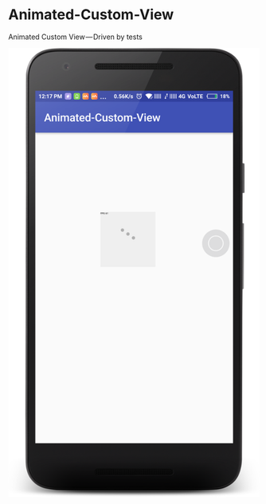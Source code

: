 # Animated-Custom-View
Animated Custom View — Driven by tests

![Alt text](https://raw.githubusercontent.com/e4basil/Animated-Custom-View/master/img/device-2017-07-18-121839.png?raw=true=250x250 "screenshot" )
